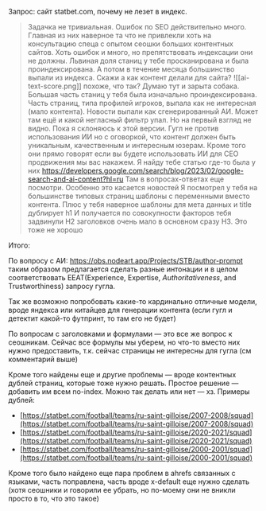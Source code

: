 Запрос: сайт statbet.com, почему не лезет в индекс.
> Задачка не тривиальная. Ошибок по SEO действительно много. Главная из них наверное та что не привлекли хоть на консультацию спеца с опытом сеошки больших контентных сайтов.
> Хоть ошибок и много, но препятствовать индексации они не должны. Львиная доля станиц у тебе просканирована и была проиндексирована.
> А потом в течение месяца большинство выпали из индекса.
> Скажи а как контент делали для сайта?
> ![[ai-text-score.png]]
>похоже, что так?
>Думаю тут и зарыта собака. Большая часть станиц у тебя была изначально проиндексирована.
>Часть страниц, типа профилей игроков, выпала как не интересная (мало контента). 
>Новости выпали как сгенерированный АИ.
>Может там ещё и какой негласный фильтр упал. Но на первый взгляд не видно.
>Пока я склоняюсь к этой версии.
> Гугл не против использования ИИ но с оговоркой, что контент должен быть уникальным, качественным и интересным юзерам.
>Кроме того они прямо говорят если вы будете использовать ИИ для СЕО продвижения мы вас накажем.
>Я найду тебе статью где-то была у них
>https://developers.google.com/search/blog/2023/02/google-search-and-ai-content?hl=ru
>Там в вопросах-ответах еще посмотри. Особенно это касается новостей
>Я посмотрел у тебя на большинстве типовых страниц шаблоны с переменными вместо контента. Плюс у тебя наверное шаблоны для мета данных и title дублирует h1
> И получается по совокупности факторов тебя задвинули
> Н2 заголовков очень мало в основном сразу Н3. Это тоже не хорошо


Итого: 

По вопросу с АИ:
https://obs.nodeart.app/Projects/STB/author-prompt
таким образом предлагается сделать разные интонации и в целом соответствовать EEAT(Experience, Expertise, *Authoritativeness*, and Trustworthiness) запросу гугла.

Так же возможно попробовать какие-то кардинально отличные модели, вроде яндекса или китайцев для генерации контента (если гугл и детектит какой-то футпринт, то там его не будет)

По вопросам с заголовками и формулами — это все же вопрос к сеошникам. Сейчас все формулы мы уберем, но что-то вместо них нужно предоставить, т.к. сейчас страницы не интересны для гугла (см комментарий выше)

Кроме того найдены еще и другие проблемы — вроде контентных дублей страниц, которые тоже нужно решать. Простое решение — добавить им всем no-index. Можно так делать или нет — хз.
Примеры дублей:
- [https://statbet.com/football/teams/ru-saint-gilloise/2007-2008/squad](https://statbet.com/football/teams/ru-saint-gilloise/2007-2008/squad)
- [https://statbet.com/football/teams/ru-saint-gilloise/2020-2021/squad](https://statbet.com/football/teams/ru-saint-gilloise/2020-2021/squad)
- [https://statbet.com/football/teams/ru-saint-gilloise/2000-2001/squad](https://statbet.com/football/teams/ru-saint-gilloise/2000-2001/squad)


Кроме того было найдено еще пара проблем в ahrefs связанных с языками, часть поправлена, часть вроде x-default еще нужно сделать (хотя сеошники и говорили ее убрать, но по-моему они не вникли просто в то, что это такое)




